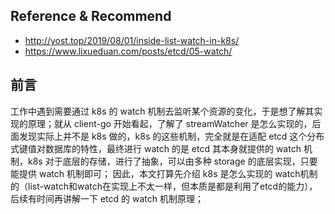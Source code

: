 ## Reference & Recommend

- http://yost.top/2019/08/01/inside-list-watch-in-k8s/
- https://www.lixueduan.com/posts/etcd/05-watch/

## 前言
工作中遇到需要通过 k8s 的 watch 机制去监听某个资源的变化，于是想了解其实现的原理；就从 client-go 开始看起，了解了 streamWatcher 是怎么实现的，后面发现实际上并不是 k8s 做的，k8s 的这些机制，完全就是在适配 etcd 这个分布式键值对数据库的特性，最终进行 watch 的是 etcd 其本身就提供的 watch 机制，k8s 对于底层的存储，进行了抽象，可以由多种 storage 的底层实现，只要能提供 watch 机制即可；
因此，本文打算先介绍 k8s 是怎么实现的 watch机制的（list-watch和watch在实现上不太一样，但本质是都是利用了etcd的能力），后续有时间再讲解一下 etcd 的 watch 机制原理；

